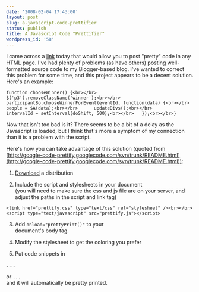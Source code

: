 ```yaml
---
date: '2008-02-04 17:43:00'
layout: post
slug: a-javascript-code-prettifier
status: publish
title: A Javascript Code "Prettifier"
wordpress_id: '58'
---
```


I came across a [link](http://code.google.com/p/google-code-prettify/) today that would allow you to post "pretty" code in any HTML page. I've had plenty of problems (as have others) posting well-formatted source code to my Blogger-based blog. I've wanted to correct this problem for some time, and this project appears to be a decent solution. Here's an example:  
  

    
    function chooseWinner() {<br></br>   $('p3').removeClassName('winner');<br></br>   participantBo.chooseWinnerForEvent(eventId, function(data) {<br></br>      people = $A(data);<br></br>      updateDivs();<br></br>      intervalId = setInterval(doShift, 500);<br></br>   });<br></br>}

  
  
Now that isn't too bad is it? There seems to be a bit of a delay as the Javascript is loaded, but I think that's more a symptom of my connection than it is a problem with the script.  
  
Here's how you can take advantage of this solution (quoted from [http://google-code-prettify.googlecode.com/svn/trunk/README.html](http://google-code-prettify.googlecode.com/svn/trunk/README.html)):  
  


  
     
  1. [Download](http://google-code-prettify.googlecode.com/files/prettify-small.zip) a distribution  
     
  2. Include the script and stylesheets in your document  
       (you will need to make sure the css and js file are on your server, and  
        adjust the paths in the script and link tag)  
       
    
    <link href="prettify.css" type="text/css" rel="stylesheet" /><br></br><script type="text/javascript" src="prettify.js"></script>

  
     
  3. Add `onload="prettyPrint()"` to your  
     document's body tag.  
     
  4. Modify the stylesheet to get the coloring you prefer
  
     
  5. Put code snippets in  
   <pre class="prettyprint">...</pre>  
   or <code class="prettyprint">...</code>  
   and it will automatically be pretty printed.
  
   
